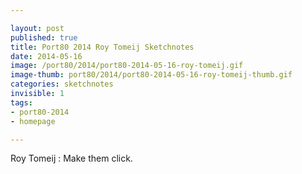 ```yaml
---

layout: post
published: true
title: Port80 2014 Roy Tomeij Sketchnotes
date: 2014-05-16
image: /port80/2014/port80-2014-05-16-roy-tomeij.gif
image-thumb: port80/2014/port80-2014-05-16-roy-tomeij-thumb.gif
categories: sketchnotes
invisible: 1
tags:
- port80-2014
- homepage

---
```


Roy Tomeij : Make them click.